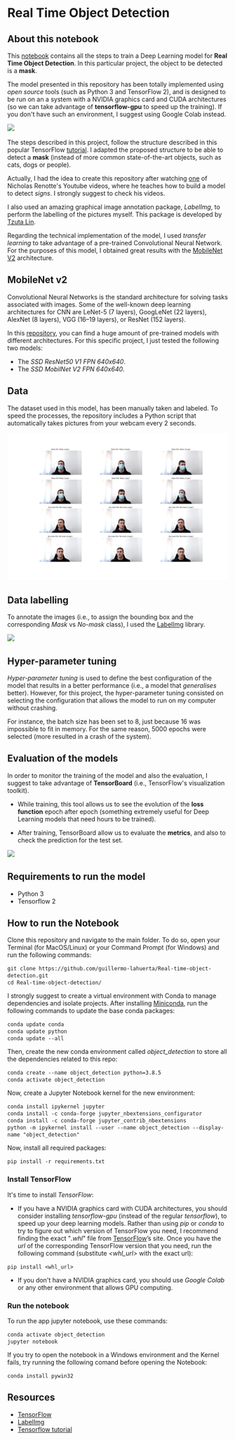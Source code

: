 # Real Time Object Detection

## About this notebook

This [notebook](https://github.com/guillermo-lahuerta/Real_time_object_detection/blob/main/Mask_detection.ipynb) contains all the steps to train a Deep Learning model for **Real Time Object Detection**. In this particular project, the object to be detected is a **mask**.

The model presented in this repository has been totally implemented using *open source* tools (such as Python 3 and TensorFlow 2), and is designed to be run on an a system with a NVIDIA graphics card and CUDA architectures (so we can take advantage of **tensorflow-gpu** to speed up the training). If you don't have such an environment, I suggest using Google Colab instead.

![](img/mask_recognition_short.gif)

The steps described in this project, follow the structure described in this popular TensorFlow [tutorial](https://tensorflow-object-detection-api-tutorial.readthedocs.io/en/latest/training.html). I adapted the proposed structure to be able to detect a **mask** (instead of more common state-of-the-art objects, such as cats, dogs or people).

Actually, I had the idea to create this repository after watching [one](https://www.youtube.com/watch?v=yqkISICHH-U) of Nicholas Renotte's Youtube videos, where he teaches how to build a model to detect *signs*. I strongly suggest to check his videos.

I also used an amazing graphical image annotation package, *LabelImg*, to perform the labelling of the pictures myself. This package is developed by [Tzuta Lin](https://github.com/tzutalin/labelImg).

Regarding the technical implementation of the model, I used *transfer learning* to take advantage of a pre-trained Convolutional Neural Network. For the purposes of this model, I obtained great results with the [MobileNet V2](https://arxiv.org/abs/1704.04861) architecture.


## MobileNet v2

Convolutional Neural Networks is the standard architecture for solving tasks associated with images. Some of the well-known deep learning architectures for CNN are LeNet-5 (7 layers), GoogLeNet (22 layers), AlexNet (8 layers), VGG (16–19 layers), or ResNet (152 layers).

In this [repository](https://github.com/tensorflow/models/blob/master/research/object_detection/g3doc/tf2_detection_zoo.md), you can find a huge amount of pre-trained models with different architectures. For this specific project, I just tested the following two models:

- The *SSD ResNet50 V1 FPN 640x640*.
- The *SSD MobilNet V2 FPN 640x640*.


## Data

The dataset used in this model, has been manually taken and labeled. To speed the processes, the repository includes a Python script that automatically takes pictures from your webcam every 2 seconds.

![](img/images.png)


## Data labelling

To annotate the images (i.e., to assign the bounding box and the corresponding *Mask* vs *No-mask* class), I used the [LabelImg](https://github.com/tzutalin/labelImg) library.

![](img/screenshot_labelling.gif)


## Hyper-parameter tuning

*Hyper-parameter tuning* is used to define the best configuration of the model that results in a better performance (i.e., a model that *generalises* better). However, for this project, the hyper-parameter tuning consisted on selecting the configuration that allows the model to run on my computer without crashing.

For instance, the batch size has been set to 8, just because 16 was impossible to fit in memory. For the same reason, 5000 epochs were selected (more resulted in a crash of the system).


## Evaluation of the models

In order to monitor the training of the model and also the evaluation, I suggest to take advantage of **TensorBoard** (i.e., TensorFlow's visualization toolkit).

- While training, this tool allows us to see the evolution of the **loss function** epoch after epoch (something extremely useful for Deep Learning models that need hours to be trained).

- After training, TensorBoard allow us to evaluate the **metrics**, and also to check the prediction for the test set.

![](img/tensorboard.gif)


## Requirements to run the model

* Python 3
* Tensorflow 2


## How to run the Notebook

Clone this repository and navigate to the main folder. To do so, open your Terminal (for MacOS/Linux) or your Command Prompt (for Windows) and run the following commands:
```
git clone https://github.com/guillermo-lahuerta/Real-time-object-detection.git
cd Real-time-object-detection/
```

I strongly suggest to create a virtual environment with Conda to manage dependencies and isolate projects. After installing [Miniconda](https://docs.conda.io/en/latest/miniconda.html), run the following commands to update the base conda packages:
```
conda update conda
conda update python
conda update --all
```

Then, create the new conda environment called *object_detection* to store all the dependencies related to this repo:
```
conda create --name object_detection python=3.8.5
conda activate object_detection
```

Now, create a Jupyter Notebook kernel for the new environment:
```
conda install ipykernel jupyter
conda install -c conda-forge jupyter_nbextensions_configurator
conda install -c conda-forge jupyter_contrib_nbextensions
python -m ipykernel install --user --name object_detection --display-name "object_detection"
```

Now, install all required packages:
```
pip install -r requirements.txt
```

### Install TensorFlow

It's time to install *TensorFlow*:

* If you have a NVIDIA graphics card with CUDA architectures, you should consider installing *tensorflow-gpu* (instead of the regular *tensorflow*), to speed up your deep learning models. Rather than using *pip* or *conda* to try to figure out which version of TensorFlow you need, I recommend finding the exact "*.whl*" file from [TensorFlow](https://www.tensorflow.org/install/pip#package-location)’s site. Once you have the *url* of the corresponding TensorFlow version that you need, run the following command (substitute *<whl_url>* with the exact url):
```
pip install <whl_url>
```

* If you don't have a NVIDIA graphics card, you should use *Google Colab* or any other environment that allows GPU computing.


### Run the notebook
To run the app jupyter notebook, use these commands:
```
conda activate object_detection
jupyter notebook
```

If you try to open the notebook in a Windows environment and the Kernel fails, try running the following comand before opening the Notebook:
```
conda install pywin32
```

## Resources

* [TensorFlow](https://www.tensorflow.org/)
* [LabelImg](https://github.com/tzutalin/labelImg)
* [Tensorflow tutorial](https://tensorflow-object-detection-api-tutorial.readthedocs.io/en/latest/training.html)
